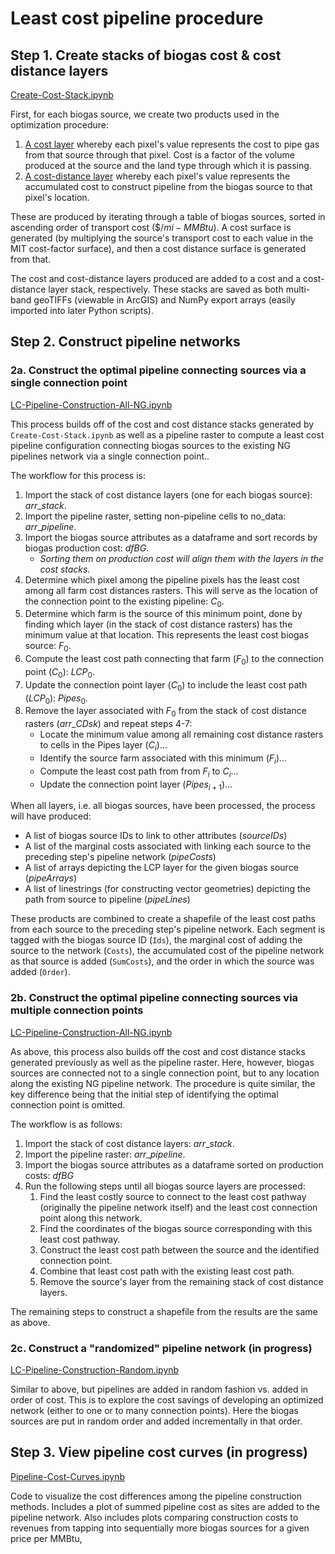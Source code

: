 # Least cost pipeline procedure

## Step 1. Create stacks of biogas cost & cost distance layers

[Create-Cost-Stack.ipynb](https://nbviewer.jupyter.org/github/johnpfay/BioGas_optimization/blob/master/scripts/Create-Cost-Stack.ipynb)

First, for each biogas source, we create two products used in the optimization procedure: 

1. <u>A cost layer</u> whereby each pixel's value represents the cost to pipe gas from that source through that pixel.  Cost is a factor of the volume produced at the source and the land type through which it is passing. 
2. <u>A cost-distance layer</u> whereby each pixel's value represents the accumulated cost to construct pipeline from the biogas source to that pixel's location. 

These are produced by iterating through a table of biogas sources, sorted in ascending order of transport cost ($\$/mi{-}MMBtu$). A cost surface is generated (by multiplying the source's transport cost to each value in the MIT cost-factor surface), and then a cost distance surface is generated from that. 

The cost and cost-distance layers produced are added to a cost and a cost-distance layer stack, respectively. These stacks are saved as both multi-band geoTIFFs (viewable in ArcGIS) and NumPy export arrays (easily imported into later Python scripts). 



## Step 2. Construct pipeline networks 

### 2a. Construct the optimal pipeline connecting sources via a single connection point

[LC-Pipeline-Construction-All-NG.ipynb](https://nbviewer.jupyter.org/github/johnpfay/BioGas_optimization/blob/master/scripts/LC-Pipeline-Construction-All-NG.ipynb)

This process builds off of the cost and cost distance stacks generated by `Create-Cost-Stack.ipynb` as well as a pipeline raster to compute a least cost pipeline configuration connecting biogas sources to the existing NG pipelines network via a single connection point.. 

The workflow for this process is:

1. Import the stack of cost distance layers (one for each biogas source): $arr\_stack$.
1. Import the pipeline raster, setting non-pipeline cells to no_data: $arr\_pipeline$.
1. Import the biogas source attributes as a dataframe and sort records by biogas production cost: $dfBG$.
    * *Sorting them on production cost will align them with the layers in the cost stacks.*
1. Determine which pixel among the pipeline pixels has the least cost among all farm cost distances rasters. This will serve as the location of the connection point to the existing pipeline: $C_0$.
1. Determine which farm is the source of this minimum point, done by finding which layer (in the stack of cost distance rasters) has the minimum value at that location. This represents the least cost biogas source: $F_0$.
1. Compute the least cost path connecting that farm ($F_0$) to the connection point ($C_0$): $LCP_0$.
1. Update the connection point layer ($C_0$) to include the least cost path ($LCP_0$): $Pipes_0$.
1. Remove the layer associated with $F_0$ from the stack of cost distance rasters ($arr\_CDsk$) and repeat steps 4-7:
    * Locate the minimum value among all remaining cost distance rasters to cells in the Pipes layer ($C_i$)...
    * Identify the source farm associated with this minimum ($F_i$)...
    * Compute the least cost path from from $F_i$ to $C_i$...
    * Update the connection point layer ($Pipes_{i+1}$)...

When all layers, i.e. all biogas sources, have been processed, the process will have produced:

* A list of biogas source IDs to link to other attributes  ($sourceIDs$)
* A list of the marginal costs associated with linking each source to the preceding step's pipeline network ($pipeCosts$)
* A list of arrays depicting the LCP layer for the given biogas source ($pipeArrays$)
* A list of linestrings (for constructing vector geometries) depicting the path from source to pipeline ($pipeLines$)

These products are combined to create a shapefile of the least cost paths from each source to the preceding step's pipeline network. Each segment is tagged with the biogas source ID (`Ids`), the marginal cost of adding the source to the network (`Costs`), the accumulated cost of the pipeline network as that source is added (`SumCosts`), and the order in which the source was added (`Order`).

### 2b. Construct the optimal pipeline connecting sources via multiple connection points

[LC-Pipeline-Construction-All-NG.ipynb](https://nbviewer.jupyter.org/github/johnpfay/BioGas_optimization/blob/master/scripts/LC-Pipeline-Construction-All-NG.ipynb)

As above, this process also builds off the cost and cost distance stacks generated previously as well as the pipeline raster. Here, however, biogas sources are connected not to a single connection point, but to any location along the existing NG pipeline network. The procedure is quite similar, the key difference being that the initial step of identifying the optimal connection point is omitted.

The workflow is as follows:

1. Import the stack of cost distance layers: $arr\_stack$.
2. Import the pipeline raster: $arr\_pipeline$.
3. Import the biogas source attributes as a dataframe sorted on production costs: $dfBG$
4. Run the following steps until all biogas source layers are processed:
   1. Find the least costly source to connect to the least cost pathway (originally the pipeline network itself) and the least cost connection point along this network. 
   2. Find the coordinates of the biogas source corresponding with this least cost pathway.
   3. Construct the least cost path between the source and the identified connection point.
   4. Combine that least cost path with the existing least cost path.
   5. Remove the source's layer from the remaining stack of cost distance layers.

The remaining steps to construct a shapefile from the results are the same as above. 

### 2c. Construct a "randomized" pipeline network (in progress)

[LC-Pipeline-Construction-Random.ipynb](https://nbviewer.jupyter.org/github/johnpfay/BioGas_optimization/blob/master/scripts/LC-Pipeline-Construction-Random.ipynb)

Similar to above, but pipelines are added in random fashion vs. added in order of cost. This is to explore the cost savings of developing an optimized network (either to one or to many connection points). Here the biogas sources are put in random order and added incrementally in that order. 

## Step 3. View pipeline cost curves (in progress)

[Pipeline-Cost-Curves.ipynb ](https://nbviewer.jupyter.org/github/johnpfay/BioGas_optimization/blob/master/scripts/Pipeline-Cost-Curves.ipynb)

Code to visualize the cost differences among the pipeline construction methods. Includes a plot of summed pipeline cost as sites are added to the pipeline network. Also includes plots comparing construction costs to revenues from tapping into sequentially more biogas sources for a given price per MMBtu, 

